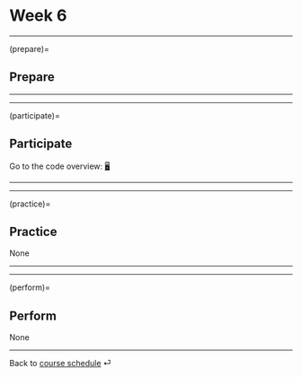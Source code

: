 # Week 6


---

(prepare)=
## Prepare



---

---


(participate)=
## Participate



Go to the code overview: [🖥](../code/code-overview.md)


---

---


(practice)=
## Practice


None

---

---

(perform)=
## Perform

None

---

Back to [course schedule](../docs/course-schedule.md) ⏎
